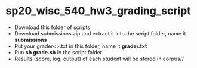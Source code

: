 # sp20_wisc_540_hw3_grading_script

- Download this folder of scripts
- Download submissions.zip and extract it into the script folder, name it **submissions**
- Put your grader<>.txt in this folder, name it **grader.txt**
- Run **sh grade.sh** in the script folder
- Results (score, log, output) of each student will be stored in corpus/<studentid>/
